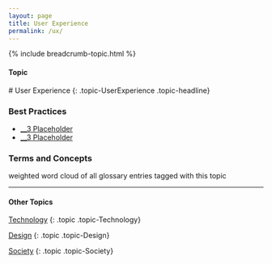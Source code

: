 ```yaml
---
layout: page
title: User Experience
permalink: /ux/
---
```


{% include breadcrumb-topic.html %}

<h4 class="strap">Topic</h4>
# User Experience
{: .topic-UserExperience .topic-headline}

### Best Practices
- [__3 Placeholder](/3-placeholder/)
- [__3 Placeholder](/3-placeholder/)

### Terms and Concepts

weighted word cloud of all glossary entries tagged with this topic

<hr class="panel-line">
<h4>Other Topics</h4>

<a href="/technology/">Technology</a>
{: .topic .topic-Technology}

<a href="/design/">Design</a>
{: .topic .topic-Design}

<a href="/society/">Society</a>
{: .topic .topic-Society}
